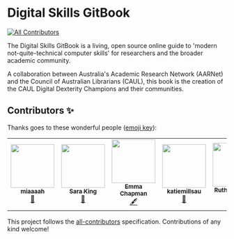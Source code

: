 # Digital Skills GitBook
<!-- ALL-CONTRIBUTORS-BADGE:START - Do not remove or modify this section -->
[![All Contributors](https://img.shields.io/badge/all_contributors-5-orange.svg?style=flat-square)](#contributors-)
<!-- ALL-CONTRIBUTORS-BADGE:END -->

The Digital Skills GitBook is a living, open source online guide to 'modern not-quite-technical computer skills' for researchers and the broader academic community.

A collaboration between Australia's Academic Research Network (AARNet) and the Council of Australian Librarians (CAUL), this book is the creation of the CAUL Digital Dexterity Champions and their communities.


## Contributors ✨

Thanks goes to these wonderful people ([emoji key](https://allcontributors.org/docs/en/emoji-key)):

<!-- ALL-CONTRIBUTORS-LIST:START - Do not remove or modify this section -->
<!-- prettier-ignore-start -->
<!-- markdownlint-disable -->
<table>
  <tr>
    <td align="center"><a href="https://github.com/miaaaah"><img src="https://avatars.githubusercontent.com/u/84947432?v=4?s=100" width="100px;" alt=""/><br /><sub><b>miaaaah</b></sub></a><br /><a href="https://github.com/AARNet/Digital-Skills-GitBook/pulls?q=is%3Apr+reviewed-by%3Amiaaaah" title="Reviewed Pull Requests">👀</a></td>
    <td align="center"><a href="https://github.com/sarasrking"><img src="https://avatars.githubusercontent.com/u/48195568?v=4?s=100" width="100px;" alt=""/><br /><sub><b>Sara King</b></sub></a><br /><a href="#projectManagement-sarasrking" title="Project Management">📆</a></td>
    <td align="center"><a href="https://github.com/emmac123"><img src="https://avatars.githubusercontent.com/u/80937788?v=4?s=100" width="100px;" alt=""/><br /><sub><b>Emma Chapman</b></sub></a><br /><a href="#content-emmac123" title="Content">🖋</a></td>
    <td align="center"><a href="https://github.com/katiemillsau"><img src="https://avatars.githubusercontent.com/u/25817995?v=4?s=100" width="100px;" alt=""/><br /><sub><b>katiemillsau</b></sub></a><br /><a href="#question-katiemillsau" title="Answering Questions">💬</a></td>
    <td align="center"><a href="https://github.com/rcamnewcastle"><img src="https://avatars.githubusercontent.com/u/80928485?v=4?s=100" width="100px;" alt=""/><br /><sub><b>Ruth Cameron</b></sub></a><br /><a href="#content-rcamnewcastle" title="Content">🖋</a></td>
  </tr>
</table>

<!-- markdownlint-restore -->
<!-- prettier-ignore-end -->

<!-- ALL-CONTRIBUTORS-LIST:END -->

This project follows the [all-contributors](https://github.com/all-contributors/all-contributors) specification. Contributions of any kind welcome!
